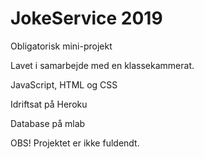 # JokeService 2019
Obligatorisk mini-projekt

Lavet i samarbejde med en klassekammerat.

JavaScript, HTML og CSS

Idriftsat på Heroku

Database på mlab

OBS! Projektet er ikke fuldendt.
